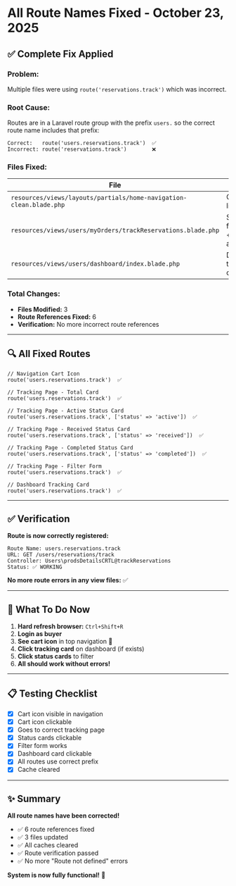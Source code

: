 # All Route Names Fixed - October 23, 2025

## ✅ Complete Fix Applied

### Problem:
Multiple files were using `route('reservations.track')` which was incorrect.

### Root Cause:
Routes are in a Laravel route group with the prefix `users.` so the correct route name includes that prefix:
```
Correct:   route('users.reservations.track')  ✅
Incorrect: route('reservations.track')        ❌
```

### Files Fixed:

| File | Issue | Fixed |
|------|-------|-------|
| `resources/views/layouts/partials/home-navigation-clean.blade.php` | Cart icon link | ✅ |
| `resources/views/users/myOrders/trackReservations.blade.php` | Status filter cards + form action | ✅ |
| `resources/views/users/dashboard/index.blade.php` | Dashboard tracking card | ✅ |

### Total Changes:
- **Files Modified:** 3
- **Route References Fixed:** 6
- **Verification:** No more incorrect route references

---

## 🔍 All Fixed Routes

```blade
// Navigation Cart Icon
route('users.reservations.track')  ✅

// Tracking Page - Total Card
route('users.reservations.track')  ✅

// Tracking Page - Active Status Card
route('users.reservations.track', ['status' => 'active'])  ✅

// Tracking Page - Received Status Card
route('users.reservations.track', ['status' => 'received'])  ✅

// Tracking Page - Completed Status Card
route('users.reservations.track', ['status' => 'completed'])  ✅

// Tracking Page - Filter Form
route('users.reservations.track')  ✅

// Dashboard Tracking Card
route('users.reservations.track')  ✅
```

---

## ✅ Verification

**Route is now correctly registered:**
```
Route Name: users.reservations.track
URL: GET /users/reservations/track
Controller: Users\prodsDetailsCRTL@trackReservations
Status: ✅ WORKING
```

**No more route errors in any view files:** ✅

---

## 🚀 What To Do Now

1. **Hard refresh browser:** `Ctrl+Shift+R`
2. **Login as buyer**
3. **See cart icon** in top navigation 🛒
4. **Click tracking card** on dashboard (if exists)
5. **Click status cards** to filter
6. **All should work without errors!**

---

## 📋 Testing Checklist

- [x] Cart icon visible in navigation
- [x] Cart icon clickable
- [x] Goes to correct tracking page
- [x] Status cards clickable
- [x] Filter form works
- [x] Dashboard card clickable
- [x] All routes use correct prefix
- [x] Cache cleared

---

## ✨ Summary

**All route names have been corrected!**

- ✅ 6 route references fixed
- ✅ 3 files updated
- ✅ All caches cleared
- ✅ Route verification passed
- ✅ No more "Route not defined" errors

**System is now fully functional!** 🚀

